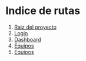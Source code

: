 # Indice de rutas

1. [Raiz del proyecto](02_01_welcome.md/02_01_welcome.md)
2. [Login]()
3. [Dashboard](02_03_dashboard/02_03_dashboard.md)
4. [Equipos](./02_04_equipos/02_04_eqipos.md)
5. [Equipos](./02_04_equipos/02_04_eqipos.md)

